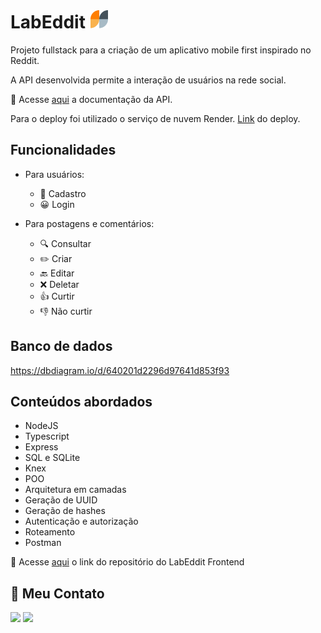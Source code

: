 # LabEddit ![logo](./src/assets/logo-header.png)

Projeto fullstack para a criação de um aplicativo mobile first inspirado no Reddit.

A API desenvolvida permite a interação de usuários na rede social.

🔴 Acesse [aqui](https://documenter.getpostman.com/view/24460902/2s93JwMgYK) a documentação da API.

Para o deploy foi utilizado o serviço de nuvem Render.
[Link](https://labeddit-fullstack-backend.onrender.com) do deploy.

## Funcionalidades

- Para usuários:
    - 📝 Cadastro
    - 😀 Login

- Para postagens e comentários:
    - 🔍 Consultar
    - ✏️ Criar
    - 🔙 Editar
    - ❌ Deletar
    - 👍 Curtir 
    - 👎 Não curtir

## Banco de dados

https://dbdiagram.io/d/640201d2296d97641d853f93

## Conteúdos abordados

- NodeJS
- Typescript
- Express
- SQL e SQLite
- Knex
- POO
- Arquitetura em camadas
- Geração de UUID
- Geração de hashes
- Autenticação e autorização
- Roteamento
- Postman

🔴 Acesse [aqui](https://github.com/alinekabbas/labeddit-fullstack-frontend) o link do repositório do LabEddit Frontend

## 📧 Meu Contato

<a href="https://www.linkedin.com/in/aline-kabbas/" target="_blank"><img src="https://img.shields.io/badge/-LinkedIn-%230077B5?style=for-the-badge&logo=linkedin&logoColor=white" target="_blank"></a>
<a href = "mailto:alinekabbas@gmail.com"><img src="https://img.shields.io/badge/Gmail-D14836?style=for-the-badge&logo=gmail&logoColor=white" target="_blank"></a>
